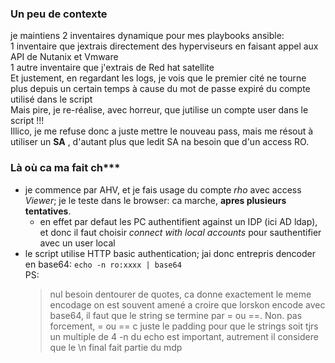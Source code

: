 ### Un peu de contexte
je maintiens 2 inventaires dynamique pour mes playbooks ansible:  
1 inventaire que jextrais directement des hyperviseurs en faisant appel aux API de Nutanix et Vmware  
1 autre inventaire que j'extrais de Red hat satellite   
Et justement, en regardant les logs, je vois que le premier cité ne tourne plus depuis un certain temps à cause du mot de passe expiré du compte utilisé dans le script  
Mais pire, je re-réalise, avec horreur, que jutilise un compte user dans le script !!!     
Illico, je me refuse donc a juste mettre le nouveau pass, mais me résout à utiliser un **SA** , d'autant plus que ledit SA na besoin que d'un access RO.  

### Là où ca ma fait ch***  
* je commence par AHV, et je fais usage du compte *rho* avec access *Viewer*; je le teste dans le browser: ca marche, **apres plusieurs tentatives**.
  * en effet par defaut les PC authentifient against un IDP (ici AD ldap), et donc il faut choisir *connect with local accounts* pour sauthentifier avec un user local  
* le script utilise HTTP basic authentication; jai donc entrepris dencoder en base64:
  `echo -n ro:xxxx | base64`  
  PS:
  > nul besoin dentourer de quotes, ca donne exactement le meme encodage
  > on est souvent amené a croire que lorskon encode avec base64, il faut que le string se termine par = ou ==. Non. pas forcement, = ou == c juste le padding pour que le strings soit tjrs un multiple de 4
  > -n du echo est important, autrement il considere que le \n final fait partie du mdp
  > 
